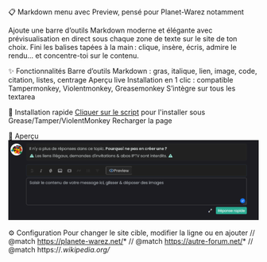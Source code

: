 📋 Markdown menu avec Preview, pensé pour Planet-Warez notamment

Ajoute une barre d’outils Markdown moderne et élégante avec prévisualisation en direct sous chaque zone de texte sur le site de ton choix.
Fini les balises tapées à la main : clique, insère, écris, admire le rendu… et concentre-toi sur le contenu.

✨ Fonctionnalités
    Barre d’outils Markdown : gras, italique, lien, image, code, citation, listes, centrage
    Aperçu live
    Installation en 1 clic : compatible Tampermonkey, Violentmonkey, Greasemonkey
    S’intègre sur tous les textarea

🚀 Installation rapide
    [Cliquer sur le script](https://github.com/Aerya/Planet-Warez-Markdown-menu/raw/refs/heads/main/markdown-toolbar.user.js) pour l'installer sous Grease/Tamper/ViolentMonkey
    Recharger la page

🎨 Aperçu
    ![markdownmenu.png](https://raw.githubusercontent.com/Aerya/Planet-Warez-Markdown-menu/refs/heads/main/markdownmenu.png)

⚙️ Configuration
    Pour changer le site cible, modifier la ligne ou en ajouter
    // @match        https://planete-warez.net/*
    // @match        https://autre-forum.net/*
    // @match        https://*.wikipedia.org/*